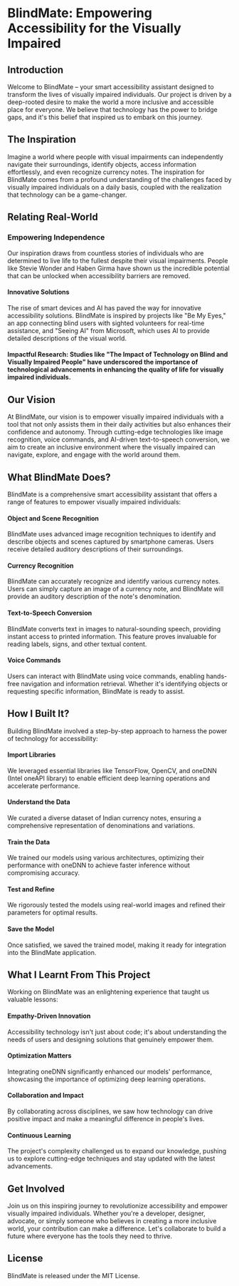 # BlindMate: Empowering Accessibility for the Visually Impaired

## Introduction
Welcome to BlindMate – your smart accessibility assistant designed to transform the lives of visually impaired individuals. Our project is driven by a deep-rooted desire to make the world a more inclusive and accessible place for everyone. We believe that technology has the power to bridge gaps, and it's this belief that inspired us to embark on this journey.

## The Inspiration
Imagine a world where people with visual impairments can independently navigate their surroundings, identify objects, access information effortlessly, and even recognize currency notes. The inspiration for BlindMate comes from a profound understanding of the challenges faced by visually impaired individuals on a daily basis, coupled with the realization that technology can be a game-changer.

## Relating Real-World
### Empowering Independence
Our inspiration draws from countless stories of individuals who are determined to live life to the fullest despite their visual impairments. People like Stevie Wonder and Haben Girma have shown us the incredible potential that can be unlocked when accessibility barriers are removed.

#### Innovative Solutions
The rise of smart devices and AI has paved the way for innovative accessibility solutions. BlindMate is inspired by projects like "Be My Eyes," an app connecting blind users with sighted volunteers for real-time assistance, and "Seeing AI" from Microsoft, which uses AI to provide detailed descriptions of the visual world.

#### Impactful Research: Studies like "The Impact of Technology on Blind and Visually Impaired People" have underscored the importance of technological advancements in enhancing the quality of life for visually impaired individuals.

## Our Vision
At BlindMate, our vision is to empower visually impaired individuals with a tool that not only assists them in their daily activities but also enhances their confidence and autonomy. Through cutting-edge technologies like image recognition, voice commands, and AI-driven text-to-speech conversion, we aim to create an inclusive environment where the visually impaired can navigate, explore, and engage with the world around them.

## What BlindMate Does?
BlindMate is a comprehensive smart accessibility assistant that offers a range of features to empower visually impaired individuals:

#### Object and Scene Recognition 
BlindMate uses advanced image recognition techniques to identify and describe objects and scenes captured by smartphone cameras. Users receive detailed auditory descriptions of their surroundings.

#### Currency Recognition
BlindMate can accurately recognize and identify various currency notes. Users can simply capture an image of a currency note, and BlindMate will provide an auditory description of the note's denomination.

#### Text-to-Speech Conversion
BlindMate converts text in images to natural-sounding speech, providing instant access to printed information. This feature proves invaluable for reading labels, signs, and other textual content.

#### Voice Commands
Users can interact with BlindMate using voice commands, enabling hands-free navigation and information retrieval. Whether it's identifying objects or requesting specific information, BlindMate is ready to assist.

## How I Built It?
Building BlindMate involved a step-by-step approach to harness the power of technology for accessibility:

#### Import Libraries
We leveraged essential libraries like TensorFlow, OpenCV, and oneDNN (Intel oneAPI library) to enable efficient deep learning operations and accelerate performance.

#### Understand the Data
We curated a diverse dataset of Indian currency notes, ensuring a comprehensive representation of denominations and variations.

#### Train the Data
We trained our models using various architectures, optimizing their performance with oneDNN to achieve faster inference without compromising accuracy.

#### Test and Refine
We rigorously tested the models using real-world images and refined their parameters for optimal results.

#### Save the Model
Once satisfied, we saved the trained model, making it ready for integration into the BlindMate application.

## What I Learnt From This Project
Working on BlindMate was an enlightening experience that taught us valuable lessons:

#### Empathy-Driven Innovation
Accessibility technology isn't just about code; it's about understanding the needs of users and designing solutions that genuinely empower them.

#### Optimization Matters
Integrating oneDNN significantly enhanced our models' performance, showcasing the importance of optimizing deep learning operations.

#### Collaboration and Impact
By collaborating across disciplines, we saw how technology can drive positive impact and make a meaningful difference in people's lives.

#### Continuous Learning
The project's complexity challenged us to expand our knowledge, pushing us to explore cutting-edge techniques and stay updated with the latest advancements.

## Get Involved
Join us on this inspiring journey to revolutionize accessibility and empower visually impaired individuals. Whether you're a developer, designer, advocate, or simply someone who believes in creating a more inclusive world, your contribution can make a difference. Let's collaborate to build a future where everyone has the tools they need to thrive.

## License
BlindMate is released under the MIT License.
